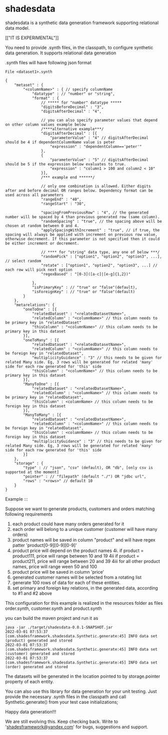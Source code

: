 # shadesdata
shadesdata is a synthetic data generation framework supporting relational data model.

[["IT IS EXPERIMENTAL"]]

You need to provide .synth files, in the classpath, to configure synthetic data generation.
It supports relational data generation

.synth files will have following json format

```
File <dataset1>.synth

{
    "metaset" : {
        "<columnName>" : { // specify columnName
            "datatype" : // "number" or "string",
            "format" : { 
                // ***** for "number" datatype *****
                "digitsBeforeDecimal" : "3",
                "digitsAfterDecimal" : "4", 
                
                // you can also specify parameter values that depend on other column values example below
                /****alternative example***/
                "digitsAfterDecimal" : [{
                    "parameterValue" : "4" // digitsAfterDecimal should be 4 if dependentColumnName value is peter
                    "expression" : "dependentColumn=='peter'"
                },
                {
                    "parameterValue" : "5" // digitsAfterDecimal should be 5 if the expression below evaluates to true.
                    "expression" : "column1 > 100 and column2 < 10"
                }],
                /*** example end ******/

                // only one combination is allowed. Either digits after and before decimal OR ranges below. Dependency format can be used across all parameters
                "rangeEnd" : "40",
                "rangeStart" : "30", 
                
                "spacingFromPreviousRow" : "4", // the generated number will be spaced by 4 than previous generated row (same column).
                "randomSpacing" : "true", // the spacing above will be chosen at random between 0 and 4.
                "applySpacingWithIncrement" : "true", // if true, the spacing will always be applied with increment on previous row value, otherwise decrement. If this parameter is not specified then it could be either increment or decrement.

                // **** for "string" data type, any one of below ***/
                "randomPick" : ["option1", "option2", "option3", ...], // select random
                "rotate" : ["option1", "option2", "option3", ...] // each row will pick next option
                "regexBased" : "[0-3]([a-c]|[e-g]{1,2})"

            },
            "isPrimaryKey" : // "true" or "false"(default),
            "isForeignKey" : // "true" or "false"(default)
        }
    },
    "metarelations": {
        "oneToOne" : [{
            "relatedDataset" : "<relatedDatasetName>",
            "relatedColumn" : "<columnName>" // this column needs to be primary key in "relatedDataset"
            "thisColumn" : "<columnName>" // this column needs to be primary key in this dataset
        }],
        "oneToMany" : [{
            "relatedDataset" : "<relatedDatasetName>",
            "relatedColumn" : "<columnName>" // this column needs to be foreign key in "relatedDataset",
            "multiplicityGuidance" : "3" // this needs to be given for related Many side. Eg, 3 rows will be generated for related 'many' side for each row generated for 'this' side
            "thisColumn" : "<columnName>" // this column needs to be primary key in this dataset
        }],
        "ManyToOne" : [{
            "relatedDataset" : "<relatedDatasetName>",
            "relatedColumn" : "<columnName>" // this column needs to be primary key in "relatedDataset",
            "thisColumn" : <columnName> // this column needs to be foreign key in this dataset
        }],
        "ManyToMany" : [{
            "relatedDataset" : "<relatedDatasetName>",
            "relatedColumn" : "<columnName>" // this column needs to be foreign key in "relatedDataset",
            "thisColumn" : <columnName> // this column needs to be foreign key in this dataset
            "multiplicityGuidance" : "3" // this needs to be given for related Many side. Eg, 3 rows will be generated for related 'many' side for each row generated for 'this' side
        }]
    },
    "storage" : {
        "type" : // "json", "csv" (default), OR "db", [only csv is supported at the moment]
        "pointer" : // "filepath" (default "./") OR "jdbc url",
        "rows" : "<rows>" // default 10
    }
}
```

Example :::

Suppose we want to generate products, customers and orders matching following requirements

1. each product could have many orders generated for it
2. each order will belong to a unique customer (customer will have many orders)
3. product names will be saved in column "product" and will have regex patter 'product[0-9][0-9][0-9]'
4. product price will depend on the product names
    4i. if product = product111, price will range between 10 and 19
    4ii if product = product211, price will range between 20 and 39
    4iii for all other product names, price will range ween 50 and 100
5. product price will be saved in column 'price'
6. generated customer names will be selected from a rotating list
7. generate 100 rows of data for each of these entities.
8. set primary and foreign key relations, in the generated data, according to #1 and #2 above

This configuration for this example is realized in the resources folder as files order.synth, customer.synth and product.synth

you can build the maven project and run it as 

```
java -jar ./target/shadesdata-0.0.1-SNAPSHOT.jar
2022-03-01 07:53:37 [com.shadesframework.shadesdata.Synthetic.generate:45] INFO data set (product) generated and stored
2022-03-01 07:53:37 [com.shadesframework.shadesdata.Synthetic.generate:45] INFO data set (customer) generated and stored
2022-03-01 07:53:37 [com.shadesframework.shadesdata.Synthetic.generate:45] INFO data set (order) generated and stored
```

The datasets will be generated in the location pointed to by storage.pointer property of each entity.

You can also use this library for data generation for your unit testing. Just provide the necessary .synth files in the classpath and call Synthetic.generate() from your test case initializations;

Happy data generation!!!

We are still evolving this. Keep checking back.
Write to 'shadesframework@yandex.com' for bugs, suggestions and support.